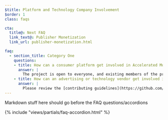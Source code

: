 ```yaml
---
$title: Platform and Technology Company Involvement
$order: 1
class: faqs

cta:
  title@: Next FAQ
  link_text@: Publisher Monetization
  link_url: publisher-monetization.html

faq:
  - section_title: Category One
    questions:
    - title: How can a consumer platform get involved in Accelerated Mobile Pages?
      answer: |
        The project is open to everyone, and existing members of the project are very enthusiastic to engage with consumer platforms on the initiative. Google has opened its cache for use for free by anyone, including to consumer platforms that would like to display AMP content in their environment. Please get in touch via [Github](https://github.com/ampproject/amphtml/issues/new) and we will address your questions as quickly as we can.
    - title: How can an advertising or technology vendor get involved in Accelerated Mobile Pages?
      answer: |
        Please review the [contributing guidelines](https://github.com/ampproject/amphtml/tree/master/3p#ads) and get in touch via [Github](https://github.com/ampproject/amphtml/issues/new).
---
```

Markdown stuff here should go before the FAQ questions/accordions

{% include "views/partials/faq-accordion.html" %}
